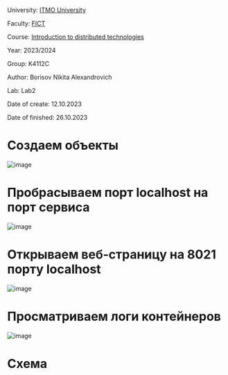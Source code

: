 University: [ITMO University](https://itmo.ru/ru/)

Faculty: [FICT](https://fict.itmo.ru)

Course: [Introduction to distributed technologies](https://github.com/itmo-ict-faculty/introduction-to-distributed-technologies)

Year: 2023/2024

Group: K4112C

Author: Borisov Nikita Alexandrovich

Lab: Lab2

Date of create: 12.10.2023

Date of finished: 26.10.2023

# Создаем объекты
![image](https://github.com/luka-mag1c/2023_2024-introduction_to_distributed_technologies-k4112c-borisov_n_a/assets/55001395/4759b105-a1c8-422a-8892-0112b5730e4c)

# Пробрасываем порт localhost на порт сервиса
![image](https://github.com/luka-mag1c/2023_2024-introduction_to_distributed_technologies-k4112c-borisov_n_a/assets/55001395/39aed900-8d9a-425a-8a9a-ef9a0556c45c)

# Открываем веб-страницу на 8021 порту localhost
![image](https://github.com/luka-mag1c/2023_2024-introduction_to_distributed_technologies-k4112c-borisov_n_a/assets/55001395/1b6fa150-7feb-447e-ad2b-6956e9c16e69)

# Просматриваем логи контейнеров
![image](https://github.com/luka-mag1c/2023_2024-introduction_to_distributed_technologies-k4112c-borisov_n_a/assets/55001395/9117b990-bb83-431e-a0dd-b4884d59300b)

# Схема
